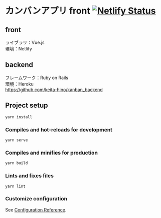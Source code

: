# カンバンアプリ front [![Netlify Status](https://api.netlify.com/api/v1/badges/bcf60774-5e2f-403c-a5f2-680457f33807/deploy-status)](https://app.netlify.com/sites/serene-einstein-1caf18/deploys)

## front
ライブラリ：Vue.js  
環境：Netlify  

## backend
フレームワーク：Ruby on Rails  
環境：Heroku  
https://github.com/keita-hino/kanban_backend

## Project setup
```
yarn install
```

### Compiles and hot-reloads for development
```
yarn serve
```

### Compiles and minifies for production
```
yarn build
```

### Lints and fixes files
```
yarn lint
```

### Customize configuration
See [Configuration Reference](https://cli.vuejs.org/config/).
